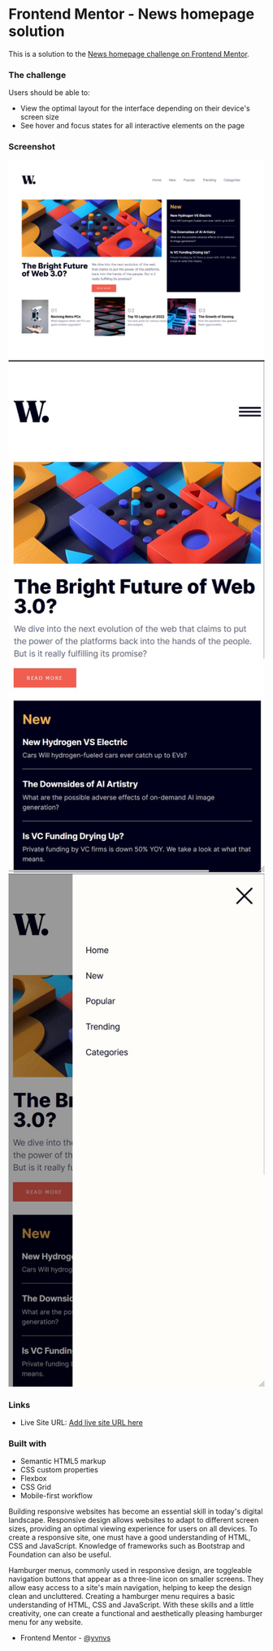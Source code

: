 # Frontend Mentor - News homepage solution

This is a solution to the [News homepage challenge on Frontend Mentor](https://www.frontendmentor.io/challenges/news-homepage-H6SWTa1MFl). 

### The challenge

Users should be able to:

- View the optimal layout for the interface depending on their device's screen size
- See hover and focus states for all interactive elements on the page

### Screenshot

![](Screenshot_desktop.png)
![](./Screenshot_mobile1.jpg)
![](./Screenshot_mobile2.jpg)

### Links

- Live Site URL: [Add live site URL here](https://yvnvs.github.io/news-homepage/)


### Built with

- Semantic HTML5 markup
- CSS custom properties
- Flexbox
- CSS Grid
- Mobile-first workflow



Building responsive websites has become an essential skill in today's digital landscape. Responsive design allows websites to adapt to different screen sizes, providing an optimal viewing experience for users on all devices. To create a responsive site, one must have a good understanding of HTML, CSS and JavaScript. Knowledge of frameworks such as Bootstrap and Foundation can also be useful.

Hamburger menus, commonly used in responsive design, are toggleable navigation buttons that appear as a three-line icon on smaller screens. They allow easy access to a site's main navigation, helping to keep the design clean and uncluttered. Creating a hamburger menu requires a basic understanding of HTML, CSS and JavaScript. With these skills and a little creativity, one can create a functional and aesthetically pleasing hamburger menu for any website.


- Frontend Mentor - [@yvnvs](https://www.frontendmentor.io/profile/yvnvs)
